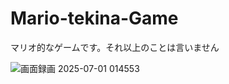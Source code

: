 # Mario-tekina-Game
マリオ的なゲームです。それ以上のことは言いません

![画面録画 2025-07-01 014553](https://github.com/user-attachments/assets/92ab878c-3c7e-45ba-bae2-35153a2416ef)

